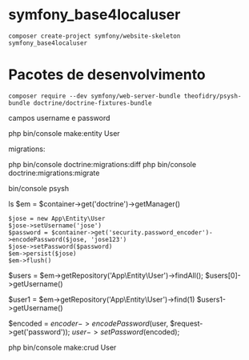 # symfony_base4localuser

    composer create-project symfony/website-skeleton symfony_base4localuser

# Pacotes de desenvolvimento

    composer require --dev symfony/web-server-bundle theofidry/psysh-bundle doctrine/doctrine-fixtures-bundle

campos username e password

php bin/console make:entity User

migrations:

php bin/console doctrine:migrations:diff
php bin/console doctrine:migrations:migrate



bin/console psysh

ls
$em = $container->get('doctrine')->getManager()


    $jose = new App\Entity\User
    $jose->setUsername('jose')
    $password = $container->get('security.password_encoder')->encodePassword($jose, 'jose123')
    $jose->setPassword($password)
    $em->persist($jose)
    $em->flush()

$users = $em->getRepository('App\Entity\User')->findAll();
$users[0]->getUsername()

$user1 = $em->getRepository('App\Entity\User')->find(1)
$users1->getUsername()


$encoded = $encoder->encodePassword($user, $request->get('password'));
 $user->setPassword($encoded);



php bin/console make:crud User




